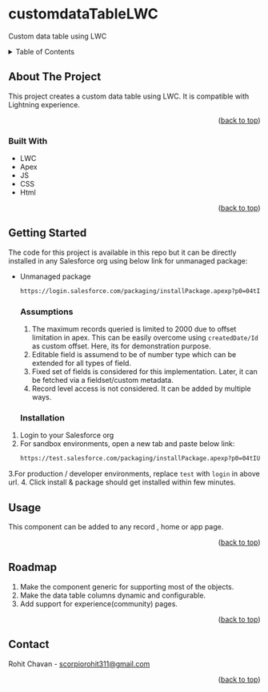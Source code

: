 <a id="readme-top"></a>

# customdataTableLWC
Custom data table using LWC

<details>
  <summary>Table of Contents</summary>
  <ol>
    <li>
      <a href="#about-the-project">About The Project</a>
      <ul>
        <li><a href="#built-with">Built With</a></li>
      </ul>
    </li>
    <li>
      <a href="#getting-started">Getting Started</a>
      <ul>
        <li><a href="#prerequisites">Prerequisites</a></li>
        <li><a href="#installation">Installation</a></li>
      </ul>
    </li>
    <li><a href="#usage">Usage</a></li>
    <li><a href="#roadmap">Roadmap</a></li>
    <li><a href="#contact">Contact</a></li>
  </ol>
</details>


## About The Project

This project creates a custom data table using LWC. It is compatible with Lightning experience.

<p align="right">(<a href="#readme-top">back to top</a>)</p>


### Built With

* LWC
* Apex
* JS
* CSS
* Html

<p align="right">(<a href="#readme-top">back to top</a>)</p>


## Getting Started

The code for this project is available in this repo but it can be directly installed in any Salesforce org using below link for unmanaged package: 

* Unmanaged package
  ```sh
  https://login.salesforce.com/packaging/installPackage.apexp?p0=04tIU000000vN0M
  ```


  ### Assumptions
  1. The maximum records queried is limited to 2000 due to offset limitation in apex. This can be easily overcome using `createdDate/Id` as custom offset. Here, its for demonstration purpose.
  2. Editable field is assumend to be of number type which can be extended for all types of field.
  3. Fixed set of fields is considered for this implementation. Later, it can be fetched via a fieldset/custom metadata.
  4. Record level access is not considered. It can be added by multiple ways.



  ### Installation
1. Login to your Salesforce org
2. For sandbox environments, open a new tab and paste below link:
     ```sh
    https://test.salesforce.com/packaging/installPackage.apexp?p0=04tIU000000vN0M
    ```
3.For production / developer environments, replace `test` with `login` in above url.
4. Click install & package should get installed within few minutes.


## Usage
This component can be added to any record , home or app page.
<p align="right">(<a href="#readme-top">back to top</a>)</p>


## Roadmap
1. Make the component generic for supporting most of the objects.
2. Make the data table columns dynamic and configurable.
3. Add support for experience(community) pages.

<p align="right">(<a href="#readme-top">back to top</a>)</p>


## Contact
Rohit Chavan - scorpiorohit311@gmail.com

<p align="right">(<a href="#readme-top">back to top</a>)</p>

